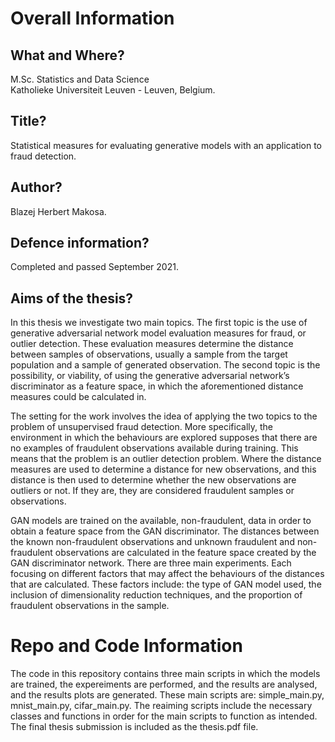 # Overall Information

## What and Where?

M.Sc. Statistics and Data Science  
Katholieke Universiteit Leuven - Leuven, Belgium.

## Title?

Statistical measures for evaluating generative models with an application to fraud detection.

## Author?

Blazej Herbert Makosa.

## Defence information?

Completed and passed September 2021.

## Aims of the thesis?

In this thesis we investigate two main topics. The first topic is the use of generative adversarial network model evaluation measures for fraud, or outlier detection. These evaluation measures determine the distance between samples of observations, usually a sample from the target population and a sample of generated observation. The second topic is the possibility, or viability, of using the generative adversarial network’s discriminator as a feature space, in which the aforementioned distance measures could be calculated in.

The setting for the work involves the idea of applying the two topics to the problem of unsupervised fraud detection. More specifically, the environment in which the behaviours are explored supposes that there are no examples of fraudulent observations available during training. This means that the problem is an outlier detection problem. Where the distance measures are used to determine a distance for new observations, and this distance is then used to determine whether the new observations are outliers or not. If they are, they are considered fraudulent samples or observations.

GAN models are trained on the available, non-fraudulent, data in order to obtain a feature space from the GAN discriminator. The distances between the known non-fraudulent observations and unknown fraudulent and non-fraudulent observations are calculated in the feature space created by the GAN discriminator network. There are three main experiments. Each focusing on different factors that may affect the behaviours of the distances that are calculated. These factors include: the type of GAN model used, the inclusion of dimensionality reduction techniques, and the proportion of fraudulent observations in the sample.


# Repo and Code Information

The code in this repository contains three main scripts in which the models are trained, the expereiments are performed, and the results are analysed, and the results plots are generated. These main scripts are: simple_main.py, mnist_main.py, cifar_main.py. The reaiming scripts include the necessary classes and functions in order for the main scripts to function as intended. The final thesis submission is included as the thesis.pdf file.